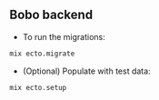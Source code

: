 ## Bobo backend

- To run the migrations:

```sh
mix ecto.migrate
```

- (Optional) Populate with test data:

```sh
mix ecto.setup
```
